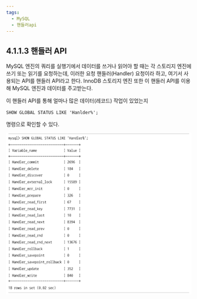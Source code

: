 ```yaml
---
tags:
  - MySQL
  - 핸들러api
---
```


## 4.1.1.3 핸들러 API

MySQL 엔진의 쿼리를 실행기에서 데이터를 쓰거나 읽어야 할 때는 각 스토리지 엔진에 쓰기 또는 읽기를 요청하는데, 이러한 요청 핸들러(Handler) 요청이라 하고, 여기서 사용되는 API를 핸들러 API라고 한다. InnoDB 스토리지 엔진 또한 이 핸들러 API를 이용해 MySQL 엔진과 데이터를 주고받는다.

이 핸들러 API를 통해 얼마나 많은 데이터(레코드) 작업이 있었는지
```
SHOW GLOBAL STATUS LIKE 'Hanlder%';
```
명령으로 확인할 수 있다.

 ![이미지 대체 텍스트](../../../attachment/Pasted%20image%2020231212220151.png)

